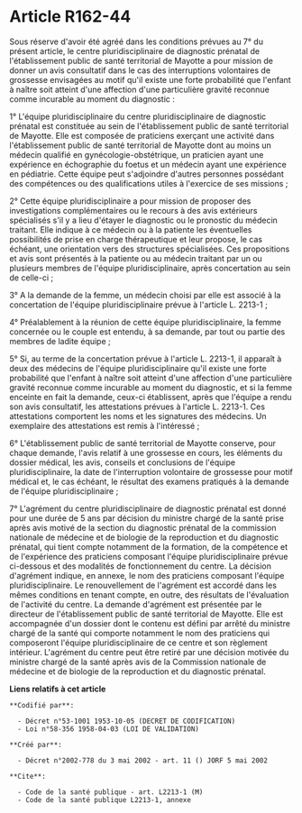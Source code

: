 # Article R162-44

Sous réserve d'avoir été agréé dans les conditions prévues au 7° du présent article, le centre pluridisciplinaire de
diagnostic prénatal de l'établissement public de santé territorial de Mayotte a pour mission de donner un avis consultatif
dans le cas des interruptions volontaires de grossesse envisagées au motif qu'il existe une forte probabilité que l'enfant à
naître soit atteint d'une affection d'une particulière gravité reconnue comme incurable au moment du diagnostic :

1° L'équipe pluridisciplinaire du centre pluridisciplinaire de diagnostic prénatal est constituée au sein de l'établissement
public de santé territorial de Mayotte. Elle est composée de praticiens exerçant une activité dans l'établissement public de
santé territorial de Mayotte dont au moins un médecin qualifié en gynécologie-obstétrique, un praticien ayant une expérience
en échographie du foetus et un médecin ayant une expérience en pédiatrie. Cette équipe peut s'adjoindre d'autres personnes
possédant des compétences ou des qualifications utiles à l'exercice de ses missions ;

2° Cette équipe pluridisciplinaire a pour mission de proposer des investigations complémentaires ou le recours à des avis
extérieurs spécialisés s'il y a lieu d'étayer le diagnostic ou le pronostic du médecin traitant. Elle indique à ce médecin ou
à la patiente les éventuelles possibilités de prise en charge thérapeutique et leur propose, le cas échéant, une orientation
vers des structures spécialisées. Ces propositions et avis sont présentés à la patiente ou au médecin traitant par un ou
plusieurs membres de l'équipe pluridisciplinaire, après concertation au sein de celle-ci ;

3° A la demande de la femme, un médecin choisi par elle est associé à la concertation de l'équipe pluridisciplinaire prévue à
l'article L. 2213-1 ;

4° Préalablement à la réunion de cette équipe pluridisciplinaire, la femme concernée ou le couple est entendu, à sa demande,
par tout ou partie des membres de ladite équipe ;

5° Si, au terme de la concertation prévue à l'article L. 2213-1, il apparaît à deux des médecins de l'équipe
pluridisciplinaire qu'il existe une forte probabilité que l'enfant à naître soit atteint d'une affection d'une particulière
gravité reconnue comme incurable au moment du diagnostic, et si la femme enceinte en fait la demande, ceux-ci établissent,
après que l'équipe a rendu son avis consultatif, les attestations prévues à l'article L. 2213-1. Ces attestations comportent
les noms et les signatures des médecins. Un exemplaire des attestations est remis à l'intéressé ;

6° L'établissement public de santé territorial de Mayotte conserve, pour chaque demande, l'avis relatif à une grossesse en
cours, les éléments du dossier médical, les avis, conseils et conclusions de l'équipe pluridisciplinaire, la date de
l'interruption volontaire de grossesse pour motif médical et, le cas échéant, le résultat des examens pratiqués à la demande
de l'équipe pluridisciplinaire ;

7° L'agrément du centre pluridisciplinaire de diagnostic prénatal est donné pour une durée de 5 ans par décision du ministre
chargé de la santé prise après avis motivé de la section du diagnostic prénatal de la commission nationale de médecine et de
biologie de la reproduction et du diagnostic prénatal, qui tient compte notamment de la formation, de la compétence et de
l'expérience des praticiens composant l'équipe pluridisciplinaire prévue ci-dessous et des modalités de fonctionnement du
centre. La décision d'agrément indique, en annexe, le nom des praticiens composant l'équipe pluridisciplinaire. Le
renouvellement de l'agrément est accordé dans les mêmes conditions en tenant compte, en outre, des résultats de l'évaluation
de l'activité du centre. La demande d'agrément est présentée par le directeur de l'établissement public de santé territorial
de Mayotte. Elle est accompagnée d'un dossier dont le contenu est défini par arrêté du ministre chargé de la santé qui
comporte notamment le nom des praticiens qui composeront l'équipe pluridisciplinaire de ce centre et son règlement intérieur.
L'agrément du centre peut être retiré par une décision motivée du ministre chargé de la santé après avis de la Commission
nationale de médecine et de biologie de la reproduction et du diagnostic prénatal.

**Liens relatifs à cet article**

	**Codifié par**:

	  - Décret n°53-1001 1953-10-05 (DECRET DE CODIFICATION)
	  - Loi n°58-356 1958-04-03 (LOI DE VALIDATION)

	**Créé par**:

	  - Décret n°2002-778 du 3 mai 2002 - art. 11 () JORF 5 mai 2002

	**Cite**:

	  - Code de la santé publique - art. L2213-1 (M)
	  - Code de la santé publique L2213-1, annexe
